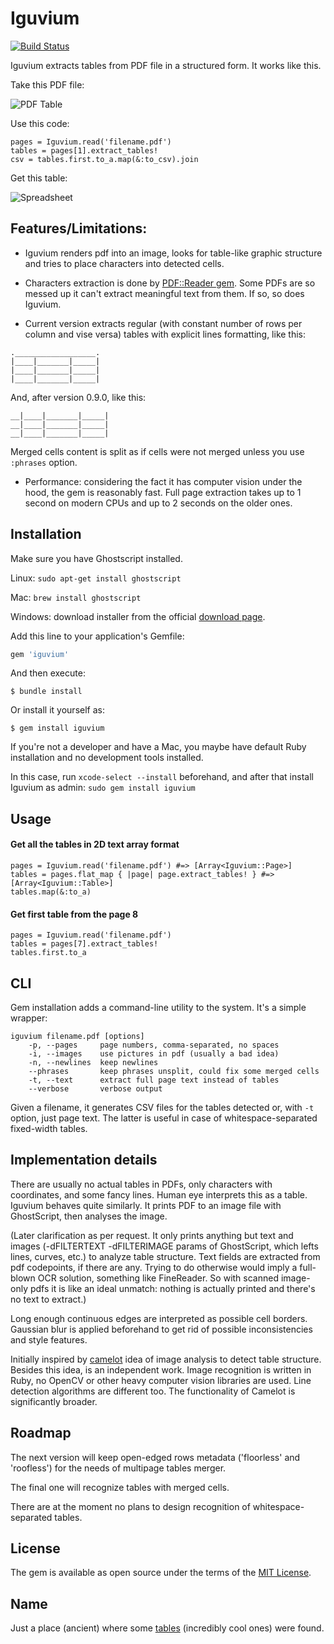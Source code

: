 # Iguvium
[![Build Status](https://travis-ci.com/adworse/iguvium.svg?token=pKH4s9rC7sLLfFxdq8b6&branch=master)](https://travis-ci.com/adworse/iguvium)

Iguvium extracts tables from PDF file in a structured form. It works like this.

Take this PDF file:

![PDF Table](https://user-images.githubusercontent.com/8277078/48663021-ba81e580-ea92-11e8-8ca6-53c5cd5c7b1b.png)

Use this code:

```
pages = Iguvium.read('filename.pdf')
tables = pages[1].extract_tables!
csv = tables.first.to_a.map(&:to_csv).join 
```

Get this table:

![Spreadsheet](https://user-images.githubusercontent.com/8277078/48663073-822ed700-ea93-11e8-8924-9974ab5da27b.png)

## Features/Limitations: 
* Iguvium renders pdf into an image, looks for table-like graphic structure and tries to place characters into detected cells.

* Characters extraction is done by [PDF::Reader gem](https://github.com/yob/pdf-reader). Some PDFs are so messed up it can't extract meaningful text from them. If so, so does Iguvium.

* Current version extracts regular (with constant number of rows per column and vise versa) 
tables with explicit lines formatting, like this:

```
.__________________.
|____|_______|_____|
|____|_______|_____|
|____|_______|_____|
```
And, after version 0.9.0, like this:
```
__|____|_______|_____|
__|____|_______|_____|
__|____|_______|_____|
```


  Merged cells content is split as if cells were not merged unless you use `:phrases` option.

* Performance: considering the fact it has computer vision under the hood, the gem is reasonably fast. Full page extraction takes up to 1 second on modern CPUs and up to 2 seconds on the older ones.


## Installation

Make sure you have Ghostscript installed. 

Linux: `sudo apt-get install ghostscript`

Mac: `brew install ghostscript`

Windows: download installer from the official [download page](https://www.ghostscript.com/download/gsdnld.html).

Add this line to your application's Gemfile:

```ruby
gem 'iguvium'
```

And then execute:

    $ bundle install

Or install it yourself as:

    $ gem install iguvium
    
If you're not a developer and have a Mac, you maybe have default Ruby installation and no development tools installed.

In this case, run `xcode-select --install` beforehand, and after that install Iguvium as admin: `sudo gem install iguvium` 

## Usage

#### Get all the tables in 2D text array format
```
pages = Iguvium.read('filename.pdf') #=> [Array<Iguvium::Page>]
tables = pages.flat_map { |page| page.extract_tables! } #=> [Array<Iguvium::Table>]
tables.map(&:to_a)
```
#### Get first table from the page 8
```
pages = Iguvium.read('filename.pdf')
tables = pages[7].extract_tables!
tables.first.to_a
```

## CLI

Gem installation adds a command-line utility to the system. It's a simple wrapper:

```
iguvium filename.pdf [options]
    -p, --pages     page numbers, comma-separated, no spaces
    -i, --images    use pictures in pdf (usually a bad idea)
    -n, --newlines  keep newlines
    --phrases       keep phrases unsplit, could fix some merged cells
    -t, --text      extract full page text instead of tables
    --verbose       verbose output
```

Given a filename, it generates CSV files for the tables detected or, with `-t` option, 
just page text. The latter is useful in case of whitespace-separated fixed-width tables.  

## Implementation details
There are usually no actual tables in PDFs, only characters with coordinates,
and some fancy lines. Human eye interprets this as a table. Iguvium behaves quite similarly. It prints PDF to an image file with GhostScript, then analyses the image.

(Later clarification as per request. It only prints anything but text and images (-dFILTERTEXT -dFILTERIMAGE params of GhostScript, which lefts lines, curves, etc.) to analyze table structure. Text fields are extracted from pdf codepoints, if there are any. Trying to do otherwise would imply a full-blown OCR solution, something like FineReader. So with scanned image-only pdfs it is like an ideal unmatch: nothing is actually printed and there's no text to extract.)

Long enough continuous edges are interpreted as possible cell borders. Gaussian blur is applied beforehand to get rid of possible inconsistencies and style features.

Initially inspired by [camelot](https://github.com/socialcopsdev/camelot/) idea of image analysis to detect table structure. Besides this idea, is an independent work. Image recognition is written in Ruby, no OpenCV or other heavy computer vision libraries are used. Line detection algorithms are different too. The functionality of Camelot is significantly broader.

## Roadmap

The next version will keep open-edged rows metadata ('floorless' and 'roofless') for the needs of multipage tables merger.

The final one will recognize tables with merged cells.

There are at the moment no plans to design recognition of whitespace-separated tables.

## License

The gem is available as open source under the terms of the [MIT License](https://opensource.org/licenses/MIT).

## Name

Just a place (ancient) where some [tables](https://en.wikipedia.org/wiki/Iguvine_Tablets) (incredibly cool ones) were found.